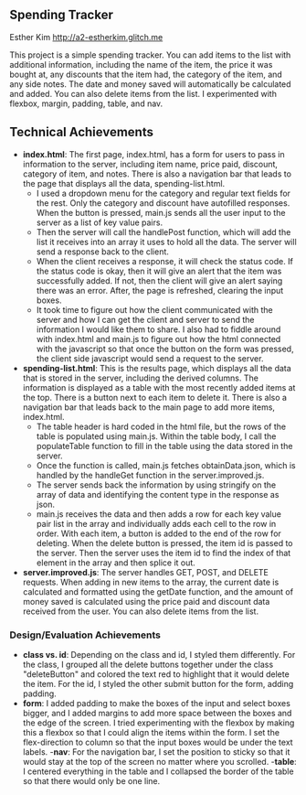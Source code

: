 ## Spending Tracker
Esther Kim
http://a2-estherkim.glitch.me

This project is a simple spending tracker. You can add items to the list with additional information, including the name of the item, the price it was bought at, any discounts that the item had, the category of the item, and any side notes. The date and money saved will automatically be calculated and added. You can also delete items from the list. I experimented with flexbox, margin, padding, table, and nav.

## Technical Achievements
- **index.html**: The first page, index.html, has a form for users to pass in information to the server, including item name, price paid, discount, category of item, and notes. There is also a navigation bar that leads to the page that displays all the data, spending-list.html.
    - I used a dropdown menu for the category and regular text fields for the rest. Only the category and discount have autofilled responses. When the button is pressed, main.js sends all the user input to the server as a list of key value pairs.
    - Then the server will call the handlePost function, which will add the list it receives into an array it uses to hold all the data. The server will send a response back to the client.
    - When the client receives a response, it will check the status code. If the status code is okay, then it will give an alert that the item was successfully added. If not, then the client will give an alert saying there was an error. After, the page is refreshed, clearing the input boxes.
    - It took time to figure out how the client communicated with the server and how I can get the client and server to send the information I would like them to share. I also had to fiddle around with index.html and main.js to figure out how the html connected with the javascript so that once the button on the form was pressed, the client side javascript would send a request to the server.
- **spending-list.html**: This is the results page, which displays all the data that is stored in the server, including the derived columns. The information is displayed as a table with the most recently added items at the top. There is a button next to each item to delete it. There is also a navigation bar that leads back to the main page to add more items, index.html.
    - The table header is hard coded in the html file, but the rows of the table is populated using main.js. Within the table body, I call the populateTable function to fill in the table using the data stored in the server.
    - Once the function is called, main.js fetches obtainData.json, which is handled by the handleGet function in the server.improved.js.
    - The server sends back the information by using stringify on the array of data and identifying the content type in the response as json.
    - main.js receives the data and then adds a row for each key value pair list in the array and individually adds each cell to the row in order. With each item, a button is added to the end of the row for deleting. When the delete button is pressed, the item id is passed to the server. Then the server uses the item id to find the index of that element in the array and then splice it out.
- **server.improved.js**: The server handles GET, POST, and DELETE requests. When adding in new items to the array, the current date is calculated and formatted using the getDate function, and the amount of money saved is calculated using the price paid and discount data received from the user. You can also delete items from the list.

### Design/Evaluation Achievements
- **class vs. id**: Depending on the class and id, I styled them differently. For the class, I grouped all the delete buttons together under the class "deleteButton" and colored the text red to highlight that it would delete the item. For the id, I styled the other submit button for the form, adding padding.
- **form**: I added padding to make the boxes of the input and select boxes bigger, and I added margins to add more space between the boxes and the edge of the screen. I tried experimenting with the flexbox by making this a flexbox so that I could align the items within the form. I set the flex-direction to column so that the input boxes would be under the text labels.
-**nav**: For the navigation bar, I set the position to sticky so that it would stay at the top of the screen no matter where you scrolled.
-**table**: I centered everything in the table and I collapsed the border of the table so that there would only be one line.

